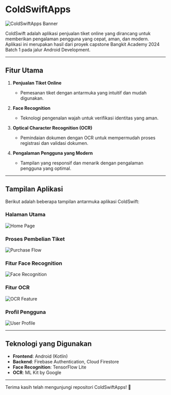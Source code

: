 # ColdSwiftApps

![ColdSwiftApps Banner](https://github.com/user-attachments/assets/4174e0f0-d9df-49b5-b7de-db953289ba81)

ColdSwift adalah aplikasi penjualan tiket online yang dirancang untuk memberikan pengalaman pengguna yang cepat, aman, dan modern. Aplikasi ini merupakan hasil dari proyek capstone Bangkit Academy 2024 Batch 1 pada jalur Android Development.

---

## **Fitur Utama**

1. **Penjualan Tiket Online**
   - Pemesanan tiket dengan antarmuka yang intuitif dan mudah digunakan.

2. **Face Recognition**
   - Teknologi pengenalan wajah untuk verifikasi identitas yang aman.

3. **Optical Character Recognition (OCR)**
   - Pemindaian dokumen dengan OCR untuk mempermudah proses registrasi dan validasi dokumen.

4. **Pengalaman Pengguna yang Modern**
   - Tampilan yang responsif dan menarik dengan pengalaman pengguna yang optimal.

---

## **Tampilan Aplikasi**

Berikut adalah beberapa tampilan antarmuka aplikasi ColdSwift:

### **Halaman Utama**
![Home Page](https://github.com/user-attachments/assets/5d085873-56ce-47df-b320-877acb00915d)

### **Proses Pembelian Tiket**
![Purchase Flow](https://github.com/user-attachments/assets/bc3429ad-97ac-43e5-9fe4-ff2294b3aa9b)

### **Fitur Face Recognition**
![Face Recognition](https://github.com/user-attachments/assets/51faadb3-c685-4088-af34-4bb16423be7f)

### **Fitur OCR**
![OCR Feature](https://github.com/user-attachments/assets/664331db-3365-4793-b111-75751eec7464)

### **Profil Pengguna**
![User Profile](https://github.com/user-attachments/assets/d9685e0d-46ed-4200-a989-936e34cfedf1)

---

## **Teknologi yang Digunakan**

- **Frontend**: Android (Kotlin)
- **Backend**: Firebase Authentication, Cloud Firestore
- **Face Recognition**: TensorFlow Lite
- **OCR**: ML Kit by Google

---



Terima kasih telah mengunjungi repositori ColdSwiftApps! 🚀

